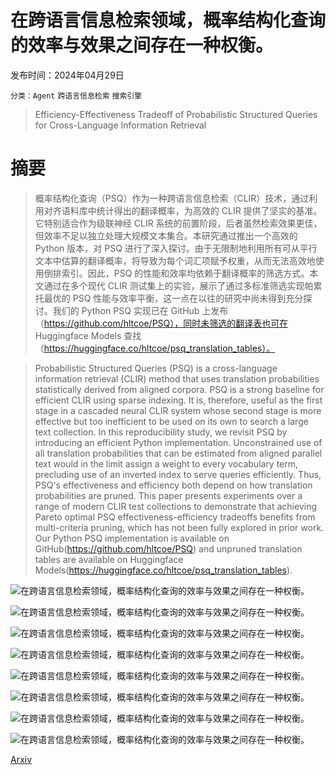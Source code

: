 # 在跨语言信息检索领域，概率结构化查询的效率与效果之间存在一种权衡。

发布时间：2024年04月29日

`分类：Agent` `跨语言信息检索` `搜索引擎`

> Efficiency-Effectiveness Tradeoff of Probabilistic Structured Queries for Cross-Language Information Retrieval

# 摘要

> 概率结构化查询（PSQ）作为一种跨语言信息检索（CLIR）技术，通过利用对齐语料库中统计得出的翻译概率，为高效的 CLIR 提供了坚实的基准。它特别适合作为级联神经 CLIR 系统的前置阶段，后者虽然检索效果更佳，但效率不足以独立处理大规模文本集合。本研究通过推出一个高效的 Python 版本，对 PSQ 进行了深入探讨。由于无限制地利用所有可从平行文本中估算的翻译概率，将导致为每个词汇项赋予权重，从而无法高效地使用倒排索引。因此，PSQ 的性能和效率均依赖于翻译概率的筛选方式。本文通过在多个现代 CLIR 测试集上的实验，展示了通过多标准筛选实现帕累托最优的 PSQ 性能与效率平衡，这一点在以往的研究中尚未得到充分探讨。我们的 Python PSQ 实现已在 GitHub 上发布（https://github.com/hltcoe/PSQ），同时未筛选的翻译表也可在 Huggingface Models 查找（https://huggingface.co/hltcoe/psq_translation_tables）。

> Probabilistic Structured Queries (PSQ) is a cross-language information retrieval (CLIR) method that uses translation probabilities statistically derived from aligned corpora. PSQ is a strong baseline for efficient CLIR using sparse indexing. It is, therefore, useful as the first stage in a cascaded neural CLIR system whose second stage is more effective but too inefficient to be used on its own to search a large text collection. In this reproducibility study, we revisit PSQ by introducing an efficient Python implementation. Unconstrained use of all translation probabilities that can be estimated from aligned parallel text would in the limit assign a weight to every vocabulary term, precluding use of an inverted index to serve queries efficiently. Thus, PSQ's effectiveness and efficiency both depend on how translation probabilities are pruned. This paper presents experiments over a range of modern CLIR test collections to demonstrate that achieving Pareto optimal PSQ effectiveness-efficiency tradeoffs benefits from multi-criteria pruning, which has not been fully explored in prior work. Our Python PSQ implementation is available on GitHub(https://github.com/hltcoe/PSQ) and unpruned translation tables are available on Huggingface Models(https://huggingface.co/hltcoe/psq_translation_tables).

![在跨语言信息检索领域，概率结构化查询的效率与效果之间存在一种权衡。](../../..//opt/data/Projects/HuggingArxiv/paper_images/2404.18797/x1.png)

![在跨语言信息检索领域，概率结构化查询的效率与效果之间存在一种权衡。](../../..//opt/data/Projects/HuggingArxiv/paper_images/2404.18797/x2.png)

![在跨语言信息检索领域，概率结构化查询的效率与效果之间存在一种权衡。](../../..//opt/data/Projects/HuggingArxiv/paper_images/2404.18797/x3.png)

![在跨语言信息检索领域，概率结构化查询的效率与效果之间存在一种权衡。](../../..//opt/data/Projects/HuggingArxiv/paper_images/2404.18797/x4.png)

![在跨语言信息检索领域，概率结构化查询的效率与效果之间存在一种权衡。](../../..//opt/data/Projects/HuggingArxiv/paper_images/2404.18797/x5.png)

![在跨语言信息检索领域，概率结构化查询的效率与效果之间存在一种权衡。](../../..//opt/data/Projects/HuggingArxiv/paper_images/2404.18797/x6.png)

![在跨语言信息检索领域，概率结构化查询的效率与效果之间存在一种权衡。](../../..//opt/data/Projects/HuggingArxiv/paper_images/2404.18797/x7.png)

![在跨语言信息检索领域，概率结构化查询的效率与效果之间存在一种权衡。](../../..//opt/data/Projects/HuggingArxiv/paper_images/2404.18797/x8.png)

[Arxiv](https://arxiv.org/abs/2404.18797)